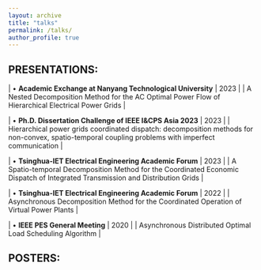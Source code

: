 ```yaml
---
layout: archive
title: "talks"
permalink: /talks/
author_profile: true
---
```


PRESENTATIONS:
-----
| • **Academic Exchange at Nanyang Technological University**                                  |                                              2023 |
| A Nested Decomposition Method for the AC Optimal Power Flow of Hierarchical Electrical Power Grids |

| • **Ph.D. Dissertation Challenge of IEEE I&CPS Asia 2023**                                   |                                              2023 |
| Hierarchical power grids coordinated dispatch: decomposition methods for non-convex, spatio-temporal coupling problems with imperfect communication |

| •	**Tsinghua-IET Electrical Engineering Academic Forum**                                     |                                              2023 |
| A Spatio-temporal Decomposition Method for the Coordinated Economic Dispatch of Integrated Transmission and Distribution Grids |

| • **Tsinghua-IET Electrical Engineering Academic Forum**                                     |                                              2022 |
| Asynchronous Decomposition Method for the Coordinated Operation of Virtual Power Plants |

| •	**IEEE PES General Meeting**                                                               |                                              2020 |
| Asynchronous Distributed Optimal Load Scheduling Algorithm | 

POSTERS:
-----

